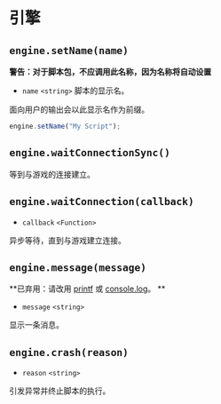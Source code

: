 # 引擎

## `engine.setName(name)`
**警告：对于脚本包，不应调用此名称，因为名称将自动设置**

* `name` `<string>` 脚本的显示名。

面向用户的输出会以此显示名作为前缀。
```javascript
engine.setName("My Script");
```
## `engine.waitConnectionSync()`
等到与游戏的连接建立。
## `engine.waitConnection(callback)`
* `callback` `<Function>`

异步等待，直到与游戏建立连接。

## `engine.message(message)`
**已弃用：请改用 [printf](全局函数.md#printfformat-args) 或 [console.log](控制台.md#console.log)。 **

* `message` `<string>`

显示一条消息。

## `engine.crash(reason)`
* `reason` `<string>`

引发异常并终止脚本的执行。


